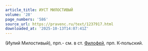 ```yaml
---
article_title: ИУСТ МИЛОСТИВЫЙ
volume: '28'
page_numbers: '586'
source_url: https://pravenc.ru/text/1237917.html
downloaded_at: '2025-10-13T14:07:41Z'
---
```


(Иулий Милостивый), прп.- см. в ст. [Филофей](https://pravenc.ru/text/Филофей.html), прп. К-польский.
